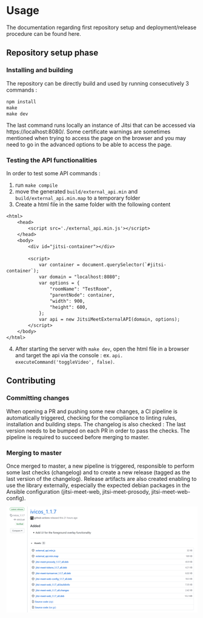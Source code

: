 # Usage

The documentation regarding first repository setup and deployment/release procedure can be found here.

## Repository setup phase

### Installing and building

The repository can be directly build and used by running consecutively 3 commands :

```
npm install
make
make dev
```

The last command runs locally an instance of Jitsi that can be accessed via https://localhost:8080/.
Some certificate warnings are sometimes mentioned when trying to access the page on the browser and you may need to go in the advanced options to be able to access the page.

### Testing the API functionalities

In order to test some API commands :
1. run `make compile`
2. move the generated `build/external_api.min` and `build/external_api.min.map` to a temporary folder
3. Create a html file in the same folder with the following content
```
<html>
    <head>
        <script src='./external_api.min.js'></script>
    </head>
    <body>
        <div id="jitsi-container"></div>

        <script>
            var container = document.querySelector(`#jitsi-container`);
            var domain = "localhost:8080";
            var options = {
                "roomName": "TestRoom",
                "parentNode": container,
                "width": 900,
                "height": 600,
            };
            var api = new JitsiMeetExternalAPI(domain, options);
        </script>
    </body>
</html>
```
4. After starting the server with `make dev`, open the html file in a browser and target the api via the console :
ex. ` api. executeCommand('toggleVideo', false) `.

## Contributing

### Committing changes

When opening a PR and pushing some new changes, a CI pipeline is automatically triggered, checking for the compliance to linting rules, installation and building steps. The changelog is also checked : The last version needs to be bumped on each PR in order to pass the checks. The pipeline is required to succeed before merging to master.

### Merging to master

Once merged to master, a new pipeline is triggered, responsible to perform some last checks (changelog) and to create a new release (tagged as the last version of the changelog). Release artifacts are also created enabling to use the library externally, especially the expected debian packages in the Ansible configuration (jitsi-meet-web, jitsi-meet-prosody, jitsi-meet-web-config).

![Release](doc/ivicos/images/release.png)